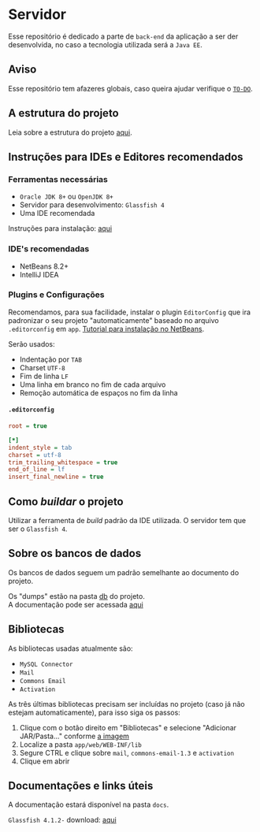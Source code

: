 # Servidor

Esse repositório é dedicado a parte de `back-end` da aplicação a ser der desenvolvida, no caso a tecnologia utilizada será a `Java EE`.

## Aviso

Esse repositório tem afazeres globais, caso queira ajudar verifique o [`TO-DO`](TO-DO.md).

## A estrutura do projeto

Leia sobre a estrutura do projeto [aqui](docs/estrutura.md).

## Instruções para IDEs e Editores recomendados

### Ferramentas necessárias

- `Oracle JDK 8+` ou `OpenJDK 8+`
- Servidor para desenvolvimento: `Glassfish 4`
- Uma IDE recomendada

Instruções para instalação: [aqui](https://duckduckgo.com/)

### IDE's recomendadas

- NetBeans 8.2+
- IntelliJ IDEA

### Plugins e Configurações

Recomendamos, para sua facilidade, instalar o plugin `EditorConfig` que ira padronizar o seu projeto "automaticamente" baseado no arquivo `.editorconfig` em `app`. [Tutorial para instalação no NetBeans](https://inf2-2019.github.io/help/editorconfig/).

Serão usados:

- Indentação por `TAB`
- Charset `UTF-8`
- Fim de linha `LF`
- Uma linha em branco no fim de cada arquivo
- Remoção automática de espaços no fim da linha

#### `.editorconfig`

```ini
root = true

[*]
indent_style = tab
charset = utf-8
trim_trailing_whitespace = true
end_of_line = lf
insert_final_newline = true
```

## Como _buildar_ o projeto

Utilizar a ferramenta de _build_ padrão da IDE utilizada. O servidor tem que ser o `Glassfish 4`.

## Sobre os bancos de dados

Os bancos de dados seguem um padrão semelhante ao documento do projeto.

Os "dumps" estão na pasta [db](db/) do projeto.  
A documentação pode ser acessada [aqui](docs/bd/README.md)

## Bibliotecas

As bibliotecas usadas atualmente são:

- `MySQL Connector`
- `Mail`
- `Commons Email`
- `Activation`

As três últimas bibliotecas precisam ser incluídas no projeto (caso já não estejam automaticamente), para isso siga os passos:

1. Clique com o botão direito em "Bibliotecas" e selecione "Adicionar JAR/Pasta..." conforme [a imagem](http://prntscr.com/puoihq)
2. Localize a pasta `app/web/WEB-INF/lib`
3. Segure CTRL e clique sobre `mail`, `commons-email-1.3` e `activation`
4. Clique em abrir

## Documentações e links úteis

A documentação estará disponível na pasta `docs`.

`Glassfish 4.1.2-` download: [aqui](https://javaee.github.io/glassfish/download)
